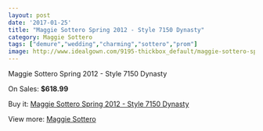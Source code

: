 ```yaml
---
layout: post
date: '2017-01-25'
title: "Maggie Sottero Spring 2012 - Style 7150 Dynasty"
category: Maggie Sottero
tags: ["demure","wedding","charming","sottero","prom"]
image: http://www.idealgown.com/9195-thickbox_default/maggie-sottero-spring-2012-style-7150-dynasty.jpg
---
```

Maggie Sottero Spring 2012 - Style 7150 Dynasty

On Sales: **$618.99**
<a href="https://www.idealgown.com/en/maggie-sottero/3841-maggie-sottero-spring-2012-style-7150-dynasty.html"><amp-img layout="responsive" width="600" height="600" src="//www.idealgown.com/9195-thickbox_default/maggie-sottero-spring-2012-style-7150-dynasty.jpg" alt="Maggie Sottero Spring 2012 - Style 7150 Dynasty 0" /></a>
<a href="https://www.idealgown.com/en/maggie-sottero/3841-maggie-sottero-spring-2012-style-7150-dynasty.html"><amp-img layout="responsive" width="600" height="600" src="//www.idealgown.com/9197-thickbox_default/maggie-sottero-spring-2012-style-7150-dynasty.jpg" alt="Maggie Sottero Spring 2012 - Style 7150 Dynasty 1" /></a>
<a href="https://www.idealgown.com/en/maggie-sottero/3841-maggie-sottero-spring-2012-style-7150-dynasty.html"><amp-img layout="responsive" width="600" height="600" src="//www.idealgown.com/9196-thickbox_default/maggie-sottero-spring-2012-style-7150-dynasty.jpg" alt="Maggie Sottero Spring 2012 - Style 7150 Dynasty 2" /></a>

Buy it: [Maggie Sottero Spring 2012 - Style 7150 Dynasty](https://www.idealgown.com/en/maggie-sottero/3841-maggie-sottero-spring-2012-style-7150-dynasty.html "Maggie Sottero Spring 2012 - Style 7150 Dynasty")

View more: [Maggie Sottero](https://www.idealgown.com/en/45-maggie-sottero "Maggie Sottero")